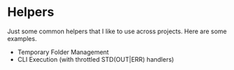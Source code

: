 # Helpers

Just some common helpers that I like to use across projects. Here are some examples.

* Temporary Folder Management
* CLI Execution (with throttled STD(OUT|ERR) handlers)
